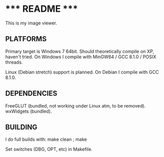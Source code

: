 # *** README ***
This is my image viewer.

## PLATFORMS
Primary target is Windows 7 64bit. Should theoretically compile on XP, haven't tried.
On Windows I compile with MinGW64 / GCC 8.1.0 / POSIX threads.

Linux (Debian stretch) support is planned.
On Debian I compile with GCC 8.1.0.

## DEPENDENCIES
FreeGLUT (bundled, not working under Linux atm, to be removed).
wxWidgets (bundled).

## BUILDING
I do full builds with:
make clean ; make

Set switches (DBG, OPT, etc) in Makefile.
